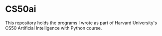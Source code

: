 # CS50ai
This repository holds the programs I wrote as part of Harvard University's CS50 Artificial Intelligence with Python course.
